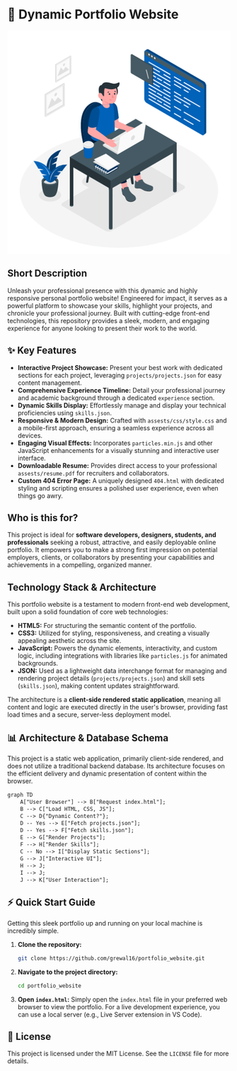 # 🚀 Dynamic Portfolio Website

<p align="center"><img src="./assests/images/hero.gif" alt="Portfolio Website Banner" width="700"></p>

## Short Description
Unleash your professional presence with this dynamic and highly responsive personal portfolio website! Engineered for impact, it serves as a powerful platform to showcase your skills, highlight your projects, and chronicle your professional journey. Built with cutting-edge front-end technologies, this repository provides a sleek, modern, and engaging experience for anyone looking to present their work to the world.

## ✨ Key Features
*   **Interactive Project Showcase:** Present your best work with dedicated sections for each project, leveraging `projects/projects.json` for easy content management.
*   **Comprehensive Experience Timeline:** Detail your professional journey and academic background through a dedicated `experience` section.
*   **Dynamic Skills Display:** Effortlessly manage and display your technical proficiencies using `skills.json`.
*   **Responsive & Modern Design:** Crafted with `assests/css/style.css` and a mobile-first approach, ensuring a seamless experience across all devices.
*   **Engaging Visual Effects:** Incorporates `particles.min.js` and other JavaScript enhancements for a visually stunning and interactive user interface.
*   **Downloadable Resume:** Provides direct access to your professional `assests/resume.pdf` for recruiters and collaborators.
*   **Custom 404 Error Page:** A uniquely designed `404.html` with dedicated styling and scripting ensures a polished user experience, even when things go awry.

## Who is this for?
This project is ideal for **software developers, designers, students, and professionals** seeking a robust, attractive, and easily deployable online portfolio. It empowers you to make a strong first impression on potential employers, clients, or collaborators by presenting your capabilities and achievements in a compelling, organized manner.

## Technology Stack & Architecture
This portfolio website is a testament to modern front-end web development, built upon a solid foundation of core web technologies:

*   **HTML5:** For structuring the semantic content of the portfolio.
*   **CSS3:** Utilized for styling, responsiveness, and creating a visually appealing aesthetic across the site.
*   **JavaScript:** Powers the dynamic elements, interactivity, and custom logic, including integrations with libraries like `particles.js` for animated backgrounds.
*   **JSON:** Used as a lightweight data interchange format for managing and rendering project details (`projects/projects.json`) and skill sets (`skills.json`), making content updates straightforward.

The architecture is a **client-side rendered static application**, meaning all content and logic are executed directly in the user's browser, providing fast load times and a secure, server-less deployment model.

## 📊 Architecture & Database Schema
This project is a static web application, primarily client-side rendered, and does not utilize a traditional backend database. Its architecture focuses on the efficient delivery and dynamic presentation of content within the browser.

```mermaid
graph TD
    A["User Browser"] --> B["Request index.html"];
    B --> C["Load HTML, CSS, JS"];
    C --> D{"Dynamic Content?"};
    D -- Yes --> E["Fetch projects.json"];
    D -- Yes --> F["Fetch skills.json"];
    E --> G["Render Projects"];
    F --> H["Render Skills"];
    C -- No --> I["Display Static Sections"];
    G --> J["Interactive UI"];
    H --> J;
    I --> J;
    J --> K["User Interaction"];
```

## ⚡ Quick Start Guide
Getting this sleek portfolio up and running on your local machine is incredibly simple.

1.  **Clone the repository:**
    ```bash
    git clone https://github.com/grewal16/portfolio_website.git
    ```
2.  **Navigate to the project directory:**
    ```bash
    cd portfolio_website
    ```
3.  **Open `index.html`:**
    Simply open the `index.html` file in your preferred web browser to view the portfolio. For a live development experience, you can use a local server (e.g., Live Server extension in VS Code).

## 📜 License
This project is licensed under the MIT License. See the `LICENSE` file for more details.